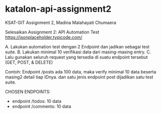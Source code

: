 # katalon-api-assignment2
KSAT-GIT Assignment 2, Madina Malahayati Chumaera

Selesaikan Assignment 2: API Automation Test
https://jsonplaceholder.typicode.com/

A. Lakukan automation test dengan 2 Endpoint dan jadikan sebagai test suite.
B. Lakukan minimal 10 verifikasi data dari masing-masing entry.
C. Lalu gunakan seluruh request yang tersedia di suatu endpoint tersebut (GET, POST, & DELETE)

Contoh:
Endpoint /posts ada 100 data, maka verify minimal 10 data beserta masing2 detail tiap IDnya. dan satu jenis endpoint post dijadikan satu test suite.

CHOSEN ENDPOINTS:
- endpoint /todos: 10 data
- endpoint /comments: 10 data